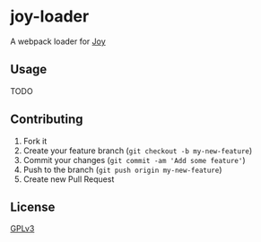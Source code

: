 # joy-loader
A webpack loader for [Joy](https://github.com/matthewmueller/joy)

## Usage
TODO

## Contributing

1. Fork it
2. Create your feature branch (`git checkout -b my-new-feature`)
3. Commit your changes (`git commit -am 'Add some feature'`)
4. Push to the branch (`git push origin my-new-feature`)
5. Create new Pull Request

## License
[GPLv3](https://www.gnu.org/licenses/gpl-3.0.txt) 
